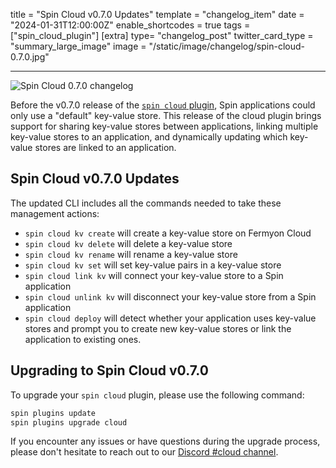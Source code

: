 title = "Spin Cloud v0.7.0 Updates"
template = "changelog_item"
date = "2024-01-31T12:00:00Z"
enable_shortcodes = true
tags = ["spin_cloud_plugin"]
[extra]
type= "changelog_post"
twitter_card_type = "summary_large_image" 
image = "/static/image/changelog/spin-cloud-0.7.0.jpg"

---

<img src="/static/image/changelog/spin-cloud-0.7.0.jpg" alt="Spin Cloud 0.7.0 changelog">

Before the v0.7.0 release of the [`spin cloud` plugin](https://github.com/fermyon/cloud-plugin), Spin applications could only use a "default" key-value store. This release of the cloud plugin brings support for sharing key-value stores between applications, linking multiple key-value stores to an application, and dynamically updating which key-value stores are linked to an application.

<!-- break -->

## Spin Cloud v0.7.0 Updates

The updated CLI includes all the commands needed to take these management actions:

- `spin cloud kv create` will create a key-value store on Fermyon Cloud
- `spin cloud kv delete` will delete a key-value store
- `spin cloud kv rename` will rename a key-value store
- `spin cloud kv set` will set key-value pairs in a key-value store
- `spin cloud link kv` will connect your key-value store to a Spin application
- `spin cloud unlink kv` will disconnect your key-value store from a Spin application
- `spin cloud deploy` will detect whether your application uses key-value stores and prompt you to create new key-value stores or link the application to existing ones.

## Upgrading to Spin Cloud v0.7.0

To upgrade your `spin cloud` plugin, please use the following command:

```bash
spin plugins update
spin plugins upgrade cloud
```

If you encounter any issues or have questions during the upgrade process, please don't hesitate to reach out to our [Discord #cloud channel](https://www.fermyon.com/discord).
